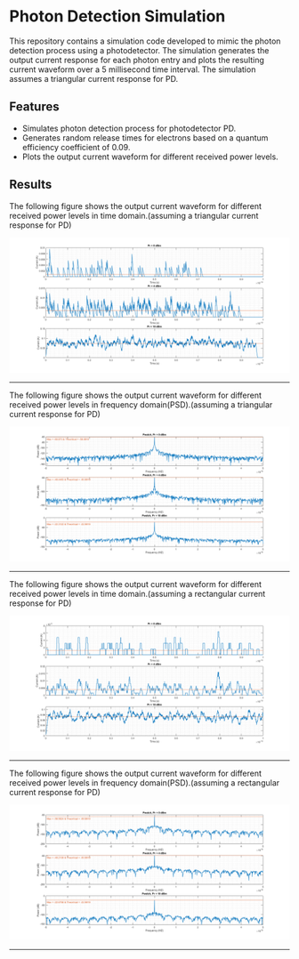 # Photon Detection Simulation

This repository contains a simulation code developed to mimic the photon detection process using a photodetector. The simulation generates the output current response for each photon entry and plots the resulting current waveform over a 5 millisecond time interval. The simulation assumes a triangular current response for PD.

## Features

- Simulates photon detection process for photodetector PD.
- Generates random release times for electrons based on a quantum efficiency coefficient of 0.09.
- Plots the output current waveform for different received power levels.

## Results

The following figure shows the output current waveform for different received power levels in time domain.(assuming a triangular current response for PD)

![Output current waveform](/Publish/Q2_01.png)

---
The following figure shows the output current waveform for different received power levels in frequency domain(PSD).(assuming a triangular current response for PD)

![Output current waveform](/Publish/Q2_02.png)

---

The following figure shows the output current waveform for different received power levels in time domain.(assuming a rectangular current response for PD)

![Output current waveform](/Publish/Q2_03.png)

---

The following figure shows the output current waveform for different received power levels in frequency domain(PSD).(assuming a rectangular current response for PD)

![Output current waveform](/Publish/Q2_04.png)

---



